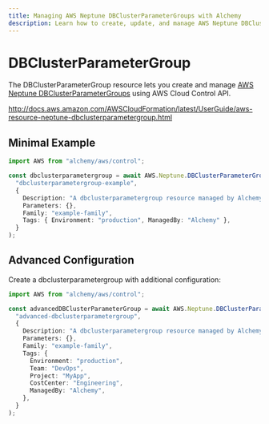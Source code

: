 ```yaml
---
title: Managing AWS Neptune DBClusterParameterGroups with Alchemy
description: Learn how to create, update, and manage AWS Neptune DBClusterParameterGroups using Alchemy Cloud Control.
---
```


# DBClusterParameterGroup

The DBClusterParameterGroup resource lets you create and manage [AWS Neptune DBClusterParameterGroups](https://docs.aws.amazon.com/neptune/latest/userguide/) using AWS Cloud Control API.

http://docs.aws.amazon.com/AWSCloudFormation/latest/UserGuide/aws-resource-neptune-dbclusterparametergroup.html

## Minimal Example

```ts
import AWS from "alchemy/aws/control";

const dbclusterparametergroup = await AWS.Neptune.DBClusterParameterGroup(
  "dbclusterparametergroup-example",
  {
    Description: "A dbclusterparametergroup resource managed by Alchemy",
    Parameters: {},
    Family: "example-family",
    Tags: { Environment: "production", ManagedBy: "Alchemy" },
  }
);
```

## Advanced Configuration

Create a dbclusterparametergroup with additional configuration:

```ts
import AWS from "alchemy/aws/control";

const advancedDBClusterParameterGroup = await AWS.Neptune.DBClusterParameterGroup(
  "advanced-dbclusterparametergroup",
  {
    Description: "A dbclusterparametergroup resource managed by Alchemy",
    Parameters: {},
    Family: "example-family",
    Tags: {
      Environment: "production",
      Team: "DevOps",
      Project: "MyApp",
      CostCenter: "Engineering",
      ManagedBy: "Alchemy",
    },
  }
);
```

